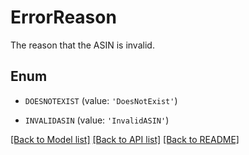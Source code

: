 # ErrorReason

The reason that the ASIN is invalid.

## Enum

* `DOESNOTEXIST` (value: `'DoesNotExist'`)

* `INVALIDASIN` (value: `'InvalidASIN'`)

[[Back to Model list]](../README.md#documentation-for-models) [[Back to API list]](../README.md#documentation-for-api-endpoints) [[Back to README]](../README.md)


